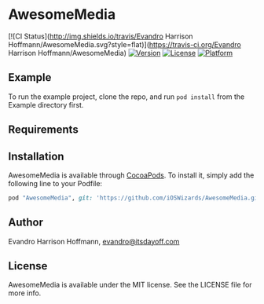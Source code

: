 # AwesomeMedia

[![CI Status](http://img.shields.io/travis/Evandro Harrison Hoffmann/AwesomeMedia.svg?style=flat)](https://travis-ci.org/Evandro Harrison Hoffmann/AwesomeMedia)
[![Version](https://img.shields.io/cocoapods/v/AwesomeMedia.svg?style=flat)](http://cocoapods.org/pods/AwesomeMedia)
[![License](https://img.shields.io/cocoapods/l/AwesomeMedia.svg?style=flat)](http://cocoapods.org/pods/AwesomeMedia)
[![Platform](https://img.shields.io/cocoapods/p/AwesomeMedia.svg?style=flat)](http://cocoapods.org/pods/AwesomeMedia)

## Example

To run the example project, clone the repo, and run `pod install` from the Example directory first.

## Requirements

## Installation

AwesomeMedia is available through [CocoaPods](http://cocoapods.org). To install
it, simply add the following line to your Podfile:

```ruby
pod "AwesomeMedia", git: 'https://github.com/iOSWizards/AwesomeMedia.git', tag: '0.6.8'
```

## Author

Evandro Harrison Hoffmann, evandro@itsdayoff.com

## License

AwesomeMedia is available under the MIT license. See the LICENSE file for more info.
